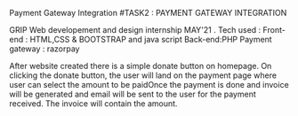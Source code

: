 Payment Gateway Integration
#TASK2 : PAYMENT GATEWAY INTEGRATION


GRIP Web developement and design internship MAY'21 . Tech used : Front-end : HTML,CSS & BOOTSTRAP and java script Back-end:PHP Payment gateway : razorpay

After website created there is a simple donate button on homepage. On clicking 
the donate button, the user will land on the payment page where 
user can select the amount to be paidOnce the payment is done and invoice will be generated and 
email will be sent to the user for the payment received. The 
invoice will contain the amount.



